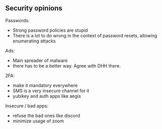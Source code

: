 ## Security opinions

Passwords:
- Strong password policies are stupid
- There is a lot to do wrong in the context of password resets,
allowing enumerating attacks

Ads:
- Main spreader of malware
- there has to be a better way. Agree with DHH there.

2FA:
- make it mandatory everywhere
- SMS is a very insecure channel for it
- yubikey and auth apps like aegis

Insecure / bad apps:
- refuse the bad ones like discord
- minimize usage of zoom
